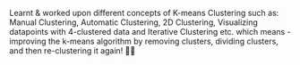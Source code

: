 Learnt & worked upon different concepts of K-means Clustering such as: Manual Clustering, Automatic Clustering, 2D Clustering, Visualizing datapoints with 4-clustered data and Iterative Clustering etc. which means - improving the k-means algorithm by removing clusters, dividing clusters, and then re-clustering it again! 🔄🗾
